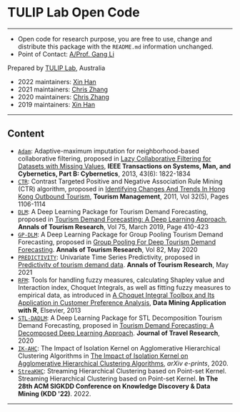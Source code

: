 # TULIP Lab Open Code  

---
- Open code for research purpose, you are free to use, change and distribute this package with the `README.md` information unchanged.
- Point of Contact: [A/Prof. Gang Li](https://github.com/tuliplab) 

Prepared by [TULIP Lab](http://www.tulip.org.au), Australia

- 2022 maintainers: [Xin Han](https://github.com/xhan97)
- 2021 maintainers: [Chris Zhang](https://github.com/chriszhangpodo) 
- 2020 maintainers: [Chris Zhang](https://github.com/chriszhangpodo) 
- 2019 maintainers: [Xin Han](https://github.com/xhan97)

---

## Content

* [`Adam`](Adam): Adaptive-maximum imputation for neighborhood-based collaborative filtering, proposed in [Lazy Collaborative Filtering for Datasets with Missing Values](http://dx.doi.org/10.1109/TSMCB.2012.2231411), **IEEE Transactions on Systems, Man, and Cybernetics, Part B: Cybernetics**, 2013, 43(6): 1822-1834
* [`CTR`](CTR): Contrast Targeted Positive and Negative Association Rule Mining (CTR) algorithm, proposed in [Identifying Changes And Trends In Hong Kong Outbound Tourism](http://dx.doi.org/10.1016/j.tourman.2010.09.011), **Tourism Management**, 2011, Vol 32(5), Pages 1106-1114
* [`DLM`](DLM): A Deep Learning Package for Tourism Demand Forecasting, proposed in [Tourism Demand Forecasting: A Deep Learning Approach](https://doi.org/10.1016/j.annals.2019.01.014), **Annals of Tourism Research**, Vol 75, March 2019, Page 410-423
* [`GP-DLM`](GP-DLM): A Deep Learning Package for Group Pooling Tourism Demand Forecasting, proposed in [Group Pooling For Deep Tourism Demand Forecasting](https://doi.org/10.1016/j.annals.2020.102899). **Annals of Tourism Research**, Vol 82, May 2020
* [`PREDICTIVITY`](PREDICTIVITY): Univariate Time Series Predictivity, proposed in [Predictivity of tourism demand data](https://doi.org/10.1016/j.annals.2021.103234). **Annals of Tourism Research**, May 2021
* [`RFM`](RFM): Tools for handling fuzzy measures, calculating Shapley value and Interaction index,  Choquet Integrals, as well as fitting fuzzy measures to empirical data, as introduced in [A Choquet Integral Toolbox and Its Application in Customer Preference Analysis](http://books.google.com.au/books?id=nYpqAAAAQBAJ&pg=PA247&lpg=PA247&dq=A+Choquet+Integral+Toolbox+and+Its+Application+in+Customer+Preference+Analysis&source=bl&ots=wK84Bsn2D9&sig=sr_xiaV1bdYkObsKy2EdrK9yH4M&hl=en&sa=X&ei=6obWUumMMsjdkgXN9IDYDA&ved=0CD4Q6AEwAg#v=onepage&q=A%20Choquet%20Integral%20Toolbox%20and%20Its%20Application%20in%20Customer%20Preference%20Analysis&f=false), **Data Mining Application with R**, Elsevier, 2013
* [`STL-DADLM`](STL-DADLM): A Deep Learning Package for STL Decomposition Tourism Demand Forecasting, proposed in [Tourism Demand Forecasting: A Decomposed Deep Learning Approach](https://doi.org/10.1177/0047287520919522 ). **Journal of Travel Research**, 2020
* [`IK-AHC`](IK-AHC): The Impact of Isolation Kernel on Agglomerative Hierarchical Clustering Algorithms in [The Impact of Isolation Kernel on Agglomerative Hierarchical Clustering Algorithms](https://arxiv.org/pdf/2010.05473.pdf), <i>arXiv e-prints</i>, 2020.
* [`StreaKHC`](IK-AHC): Streaming Hierarchical Clustering based on Point-set Kernel. Streaming Hierarchical Clustering based on Point-set Kernel. **In The 28th ACM SIGKDD Conference on Knowledge Discovery & Data Mining (KDD '22)**. 2022.

---